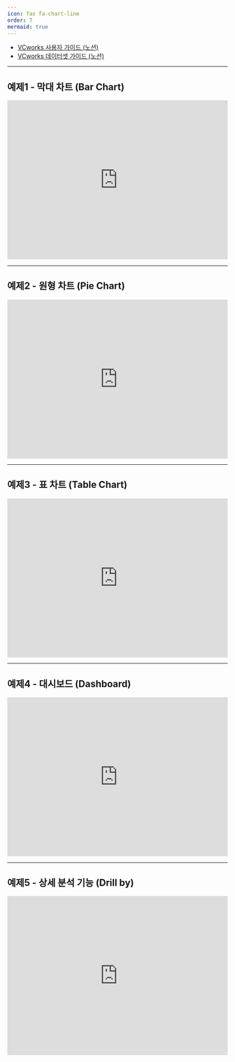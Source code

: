 ```yaml
---
icon: fas fa-chart-line 
order: 7
mermaid: true
---
```


- [VCworks 사용자 가이드 (노션)](https://www.notion.so/VCworks-BI-1d89b079772380f093e9cdecee99c52d)
- [VCworks 데이터셋 가이드 (노션)](https://www.notion.so/VCworks-BI-Dataset-Guide-2309b0797723804d9771f3b4e56bcc95)

---
## 예제1 - 막대 차트 (Bar Chart)
<div style="position: relative; box-sizing: content-box; max-height: 80vh; max-height: 80svh; width: 100%; aspect-ratio: 1.7777777777777777; padding: 40px 0 40px 0;"><iframe src="https://app.supademo.com/embed/cm9kzspfe47y8ljv55hhpkw2r?embed_v=2&utm_source=embed" loading="lazy" title="VCworks BI Demo - 예제1. 막대 차트" allow="clipboard-write" frameborder="0" webkitallowfullscreen="true" mozallowfullscreen="true" allowfullscreen style="position: absolute; top: 0; left: 0; width: 100%; height: 100%;"></iframe></div>

---
## 예제2 - 원형 차트 (Pie Chart)
<div style="position: relative; box-sizing: content-box; max-height: 80vh; max-height: 80svh; width: 100%; aspect-ratio: 1.7777777777777777; padding: 40px 0 40px 0;"><iframe src="https://app.supademo.com/embed/cm9qbt8v26j4dljv51wzd0qzy?embed_v=2&utm_source=embed" loading="lazy" title="VCworks BI Demo - 예제2. 원형 차트" allow="clipboard-write" frameborder="0" webkitallowfullscreen="true" mozallowfullscreen="true" allowfullscreen style="position: absolute; top: 0; left: 0; width: 100%; height: 100%;"></iframe></div>

---
## 예제3 - 표 차트 (Table Chart)
<div style="position: relative; box-sizing: content-box; max-height: 80vh; max-height: 80svh; width: 100%; aspect-ratio: 1.7777777777777777; padding: 40px 0 40px 0;"><iframe src="https://app.supademo.com/embed/cm9qm2luk6m0oljv501ifnk6y?embed_v=2&utm_source=embed" loading="lazy" title="VCworks BI Demo - 예제3. 테이블(표)" allow="clipboard-write" frameborder="0" webkitallowfullscreen="true" mozallowfullscreen="true" allowfullscreen style="position: absolute; top: 0; left: 0; width: 100%; height: 100%;"></iframe></div>

---
## 예제4 - 대시보드 (Dashboard)
<div style="position: relative; box-sizing: content-box; max-height: 80vh; max-height: 80svh; width: 100%; aspect-ratio: 1.7777777777777777; padding: 40px 0 40px 0;"><iframe src="https://app.supademo.com/embed/cm9qrsvj66npiljv5lsqvxmx9?embed_v=2&utm_source=embed" loading="lazy" title="VCworks BI Demo - 예제4. 대시보드" allow="clipboard-write" frameborder="0" webkitallowfullscreen="true" mozallowfullscreen="true" allowfullscreen style="position: absolute; top: 0; left: 0; width: 100%; height: 100%;"></iframe></div>

---
## 예제5 - 상세 분석 기능 (Drill by)
<div style="position: relative; box-sizing: content-box; max-height: 80vh; max-height: 80svh; width: 100%; aspect-ratio: 1.7777777777777777; padding: 40px 0 40px 0;"><iframe src="https://app.supademo.com/embed/cm9s7nsl306ssdtm78bl00hs8?embed_v=2&utm_source=embed" loading="lazy" title="VCworks BI Demo - 예제5. 고급기능 - Drill by" allow="clipboard-write" frameborder="0" webkitallowfullscreen="true" mozallowfullscreen="true" allowfullscreen style="position: absolute; top: 0; left: 0; width: 100%; height: 100%;"></iframe></div>